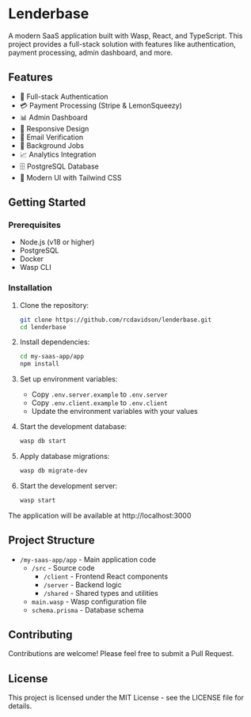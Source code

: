 # Lenderbase

A modern SaaS application built with Wasp, React, and TypeScript. This project provides a full-stack solution with features like authentication, payment processing, admin dashboard, and more.

## Features

- 🔐 Full-stack Authentication
- 💳 Payment Processing (Stripe & LemonSqueezy)
- 📊 Admin Dashboard
- 📱 Responsive Design
- 📧 Email Verification
- 🔄 Background Jobs
- 📈 Analytics Integration
- 🗄️ PostgreSQL Database
- 🎨 Modern UI with Tailwind CSS

## Getting Started

### Prerequisites

- Node.js (v18 or higher)
- PostgreSQL
- Docker
- Wasp CLI

### Installation

1. Clone the repository:
   ```bash
   git clone https://github.com/rcdavidson/lenderbase.git
   cd lenderbase
   ```

2. Install dependencies:
   ```bash
   cd my-saas-app/app
   npm install
   ```

3. Set up environment variables:
   - Copy `.env.server.example` to `.env.server`
   - Copy `.env.client.example` to `.env.client`
   - Update the environment variables with your values

4. Start the development database:
   ```bash
   wasp db start
   ```

5. Apply database migrations:
   ```bash
   wasp db migrate-dev
   ```

6. Start the development server:
   ```bash
   wasp start
   ```

The application will be available at http://localhost:3000

## Project Structure

- `/my-saas-app/app` - Main application code
  - `/src` - Source code
    - `/client` - Frontend React components
    - `/server` - Backend logic
    - `/shared` - Shared types and utilities
  - `main.wasp` - Wasp configuration file
  - `schema.prisma` - Database schema

## Contributing

Contributions are welcome! Please feel free to submit a Pull Request.

## License

This project is licensed under the MIT License - see the LICENSE file for details.

